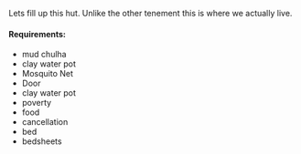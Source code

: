 Lets fill up this hut.
Unlike the other tenement this is where we actually live.

#### Requirements:
 - mud chulha
 - clay water pot
 - Mosquito Net
 - Door
 - clay water pot
 - poverty
 - food
 - cancellation
 - bed
 - bedsheets
